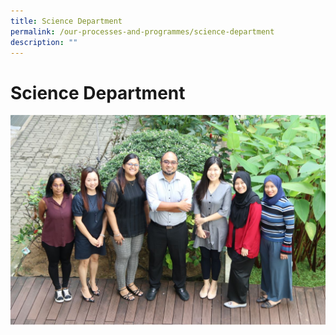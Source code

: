 ```yaml
---
title: Science Department
permalink: /our-processes-and-programmes/science-department
description: ""
---
```

# **Science Department**

![](/images/IMG_3096.jpg)